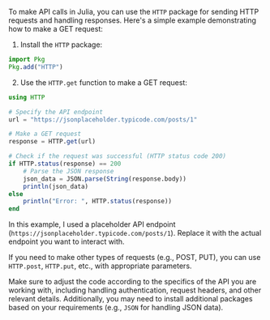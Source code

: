 To make API calls in Julia, you can use the `HTTP` package for sending HTTP requests and handling responses. Here's a simple example demonstrating how to make a GET request:

1. Install the `HTTP` package:

```julia
import Pkg
Pkg.add("HTTP")
```

2. Use the `HTTP.get` function to make a GET request:

```julia
using HTTP

# Specify the API endpoint
url = "https://jsonplaceholder.typicode.com/posts/1"

# Make a GET request
response = HTTP.get(url)

# Check if the request was successful (HTTP status code 200)
if HTTP.status(response) == 200
    # Parse the JSON response
    json_data = JSON.parse(String(response.body))
    println(json_data)
else
    println("Error: ", HTTP.status(response))
end
```

In this example, I used a placeholder API endpoint (`https://jsonplaceholder.typicode.com/posts/1`). Replace it with the actual endpoint you want to interact with.

If you need to make other types of requests (e.g., POST, PUT), you can use `HTTP.post`, `HTTP.put`, etc., with appropriate parameters.

Make sure to adjust the code according to the specifics of the API you are working with, including handling authentication, request headers, and other relevant details. Additionally, you may need to install additional packages based on your requirements (e.g., `JSON` for handling JSON data).